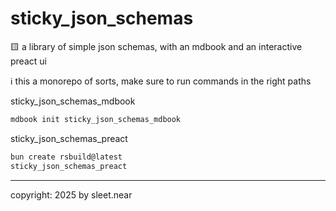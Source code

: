 # sticky_json_schemas
🟨 a library of simple json schemas, with an mdbook and an interactive preact ui

ℹ️ this a monorepo of sorts, make sure to run commands in the right paths

sticky_json_schemas_mdbook
```sh
mdbook init sticky_json_schemas_mdbook
```

sticky_json_schemas_preact
```sh
bun create rsbuild@latest
sticky_json_schemas_preact
```

---

copyright: 2025 by sleet.near